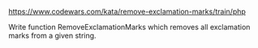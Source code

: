 https://www.codewars.com/kata/remove-exclamation-marks/train/php

Write function RemoveExclamationMarks which removes all exclamation marks from a given string.
